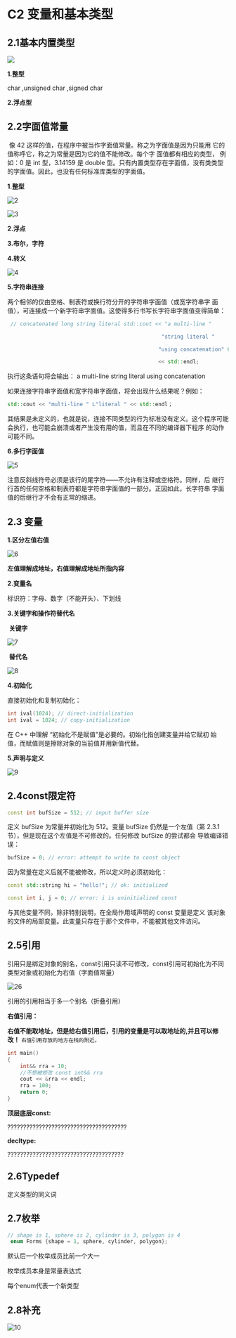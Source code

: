 # C2 变量和基本类型

## 2.1基本内置类型

![](https://raw.githubusercontent.com/whyeinstein/ndssl_training_notes/main/img/202306282223625.png)

**1.整型**

char ,unsigned char ,signed char

**2.浮点型**

## 2.2字面值常量

​		像 42 这样的值，在程序中被当作字面值常量。称之为字面值是因为只能用 它的值称呼它，称之为常量是因为它的值不能修改。每个字 面值都有相应的类型， 例如：0 是 int 型，3.14159 是 double 型。只有内置类型存在字面值，没有类类型的字面值。因此，也没有任何标准库类型的字面值。

**1.整型**

![2](https://raw.githubusercontent.com/whyeinstein/ndssl_training_notes/main/img/202306282226113.png)

![3](https://raw.githubusercontent.com/whyeinstein/ndssl_training_notes/main/img/202306282226377.png)

**2.浮点**

**3.布尔，字符**

**4.转义**

![4](https://raw.githubusercontent.com/whyeinstein/ndssl_training_notes/main/img/202306282226800.png)

**5.字符串连接**

两个相邻的仅由空格、制表符或换行符分开的字符串字面值（或宽字符串字 面值），可连接成一个新字符串字面值。这使得多行书写长字符串字面值变得简单：

```c++
 // concatenated long string literal std::cout << "a multi-line "

												 "string literal " 

												"using concatenation" 65 

												<< std::endl; 
```



执行这条语句将会输出： a multi-line string literal using concatenation 

如果连接字符串字面值和宽字符串字面值，将会出现什么结果呢？例如：

```c++
std::cout << "multi-line " L"literal " << std::endl；
```

其结果是未定义的，也就是说，连接不同类型的行为标准没有定义。这个程序可能会执行，也可能会崩溃或者产生没有用的值，而且在不同的编译器下程序 的动作可能不同。

**6.多行字面值**

![5](https://raw.githubusercontent.com/whyeinstein/ndssl_training_notes/main/img/202306282226257.png)

注意反斜线符号必须是该行的尾字符——不允许有注释或空格符。同样，后 继行行首的任何空格和制表符都是字符串字面值的一部分。正因如此，长字符串 字面值的后继行才不会有正常的缩进。

## 2.3 变量

**1.区分左值右值**

![6](https://raw.githubusercontent.com/whyeinstein/ndssl_training_notes/main/img/202306282226594.png)

**左值理解成地址，右值理解成地址所指内容**

**2.变量名**

标识符：字母、数字（不能开头）、下划线

**3.关键字和操作符替代名**

​																											**关键字**

![7](https://raw.githubusercontent.com/whyeinstein/ndssl_training_notes/main/img/202306282226916.png)

​																										**替代名**

![8](https://raw.githubusercontent.com/whyeinstein/ndssl_training_notes/main/img/202306282226108.png)

**4.初始化**

直接初始化和复制初始化：

```c++
int ival(1024); // direct-initialization
int ival = 1024; // copy-initialization
```

在 C++ 中理解 “初始化不是赋值”是必要的。初始化指创建变量并给它赋初 始值，而赋值则是擦除对象的当前值并用新值代替。 

**5.声明与定义**

![9](https://raw.githubusercontent.com/whyeinstein/ndssl_training_notes/main/img/202306282226353.png)

## 2.4const限定符

```c++
const int bufSize = 512; // input buffer size 
```

定义 bufSize 为常量并初始化为 512。变量 bufSize 仍然是一个左值（第 2.3.1 节），但是现在这个左值是不可修改的。任何修改 bufSize 的尝试都会 导致编译错误： 

```c++
bufSize = 0; // error: attempt to write to const object 
```

因为常量在定义后就不能被修改，所以定义时必须初始化：

```c++
const std::string hi = "hello!"; // ok: initialized 

const int i, j = 0; // error: i is uninitialized const 
```

与其他变量不同，除非特别说明，在全局作用域声明的 const 变量是定义 该对象的文件的局部变量。此变量只存在于那个文件中，不能被其他文件访问。

## 2.5引用

引用只是绑定对象的别名，const引用只读不可修改，const引用可初始化为不同类型对象或初始化为右值（字面值常量）

![26](https://raw.githubusercontent.com/whyeinstein/ndssl_training_notes/main/img/202306282226731.png)

引用的引用相当于多一个别名（折叠引用）

**右值引用：**

**右值不能取地址，但是给右值引用后，引用的变量是可以取地址的,并且可以修改！**
`右值引用存放的地方在栈的附近。`

```c++
int main()
{
	int&& rra = 10;
	//不想被修改 const int&& rra
	cout << &rra << endl;
	rra = 100;
	return 0;
}

```

**顶层底层const:**

??????????????????????????????????????

**decltype:**

?????????????????????????????????????

## 2.6Typedef

定义类型的同义词

## 2.7枚举

```c++
// shape is 1, sphere is 2, cylinder is 3, polygon is 4
 enum Forms {shape = 1, sphere, cylinder, polygon}; 
```

默认后一个枚举成员比前一个大一

枚举成员本身是常量表达式

每个enum代表一个新类型

## 2.8补充

![10](https://raw.githubusercontent.com/whyeinstein/ndssl_training_notes/main/img/202306282225035.png)

